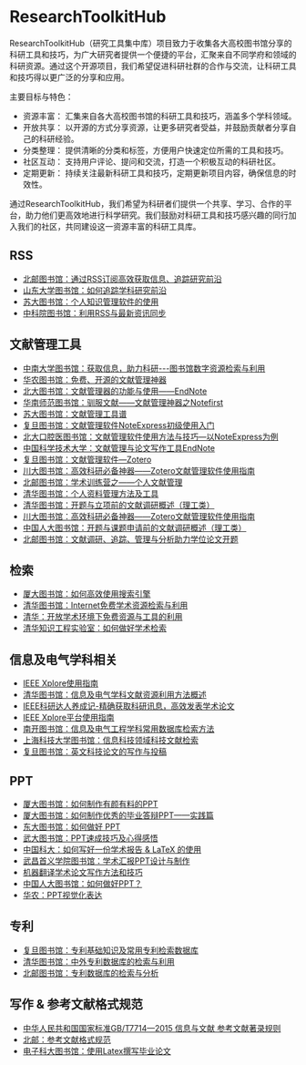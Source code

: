 # ResearchToolkitHub

ResearchToolkitHub（研究工具集中库）项目致力于收集各大高校图书馆分享的科研工具和技巧，为广大研究者提供一个便捷的平台，汇聚来自不同学府和领域的科研资源。通过这个开源项目，我们希望促进科研社群的合作与交流，让科研工具和技巧得以更广泛的分享和应用。

主要目标与特色：

- 资源丰富： 汇集来自各大高校图书馆的科研工具和技巧，涵盖多个学科领域。
- 开放共享： 以开源的方式分享资源，让更多研究者受益，并鼓励贡献者分享自己的科研经验。
- 分类整理： 提供清晰的分类和标签，方便用户快速定位所需的工具和技巧。
- 社区互动： 支持用户评论、提问和交流，打造一个积极互动的科研社区。
- 定期更新： 持续关注最新科研工具和技巧，定期更新项目内容，确保信息的时效性。

通过ResearchToolkitHub，我们希望为科研者们提供一个共享、学习、合作的平台，助力他们更高效地进行科学研究。我们鼓励对科研工具和技巧感兴趣的同行加入我们的社区，共同建设这一资源丰富的科研工具库。

## RSS
- [北邮图书馆：通过RSS订阅高效获取信息、追踪研究前沿](https://lib.bupt.edu.cn/infoserver/infoneirong/kejiandoc/2018/%E9%80%9A%E8%BF%87RSS%E8%AE%A2%E9%98%85%E9%AB%98%E6%95%88%E8%8E%B7%E5%8F%96%E4%BF%A1%E6%81%AF%E3%80%81%E8%BF%BD%E8%B8%AA%E7%A0%94%E7%A9%B6%E5%89%8D%E6%B2%BF.pdf)
- [山东大学图书馆：如何追踪学科研究前沿](http://www.lib.sdu.edu.cn/UserFiles/editor/file/20180705/1530780936555015870.pdf)
- [苏大图书馆：个人知识管理软件的使用](https://library.suda.edu.cn/_upload/article/files/2e/b2/3ed8acc141d087d9ba800885b3d5/982f4e3b-fc65-48a8-8ad8-f5cb98d22bf5.pdf)
- [中科院图书馆：利用RSS与最新资讯同步](http://lzx.iccas.ac.cn/documents/18/151617/%E5%88%A9%E7%94%A8RSS%E4%B8%8E%E6%9C%80%E6%96%B0%E8%B5%84%E8%AE%AF%E5%90%8C%E6%AD%A5+-+%E5%88%A9%E7%94%A8Feedly%E8%AE%A2%E9%98%85.pdf)

## 文献管理工具

- [中南大学图书馆：获取信息，助力科研---图书馆数字资源检索与利用](https://lib.csu.edu.cn/files/2.pdf)
- [华农图书馆：免费、开源的文献管理神器](https://lib.scau.edu.cn/_upload/article/files/e4/a5/8c480ab64df883092bc1cfeab84d/4215b30d-ca5a-41ae-ad62-056adbe1e397.pdf)
- [北大图书馆：文献管理器的功能与使用——EndNote](https://lib.bjmu.edu.cn/bjmuManage/document/9/%E7%AC%AC%E5%9B%9B%E8%AE%B2-%E5%8F%82%E8%80%83%E6%96%87%E7%8C%AE%E7%AE%A1%E7%90%86%E8%BD%AF%E4%BB%B6.pdf)
- [华南师范图书馆：驯服文献——文献管理神器之Notefirst](https://statics.scnu.edu.cn/pics/lib/2019/0227/20190227044304467.pdf)
- [苏大图书馆：文献管理工具谱](https://library.suda.edu.cn/_upload/article/files/d1/da/1272bb7245a3a2ff9933db9144bc/ccd1f9b5-4d4a-481f-9de0-fe2a4c6ae55e.pdf)
- [复旦图书馆：文献管理软件NoteExpress初级使用入门](http://www.library.fudan.edu.cn/_upload/article/files/fc/54/05bf95fd4d388ef5368bef705d73/66a2d50b-5c93-44a1-a1ee-ea90454692d4.pdf)
- [北大口腔医图书馆：文献管理软件使用方法与技巧—以NoteExpress为例](https://ss.bjmu.edu.cn/Sites/Uploaded/File/2022/10/316380280782030109308968402.pdf)
- [中国科学技术大学：文献管理与论文写作工具EndNote](https://lib.ustc.edu.cn/wp-content/uploads/2016/08/20221115-%E6%96%87%E7%8C%AE%E7%AE%A1%E7%90%86%E4%B8%8E%E8%AE%BA%E6%96%87%E5%86%99%E4%BD%9C%E5%B7%A5%E5%85%B7EndNote20-%E7%94%B5%E5%AD%90%E4%BF%A1%E6%81%AF%E6%A3%80%E7%B4%A2.pdf)
- [复旦图书馆：文献管理软件—Zotero](http://www.library.fudan.edu.cn/_upload/article/files/c9/40/15946d9d43a7bce29b3cc2e0c1a8/085ea355-2301-4691-ab7c-c903757996aa.pdf)
- [川大图书馆：高效科研必备神器——Zotero文献管理软件使用指南](https://lib.scu.edu.cn/sites/default/files/2023-05/20230515.pdf)
- [北邮图书馆：学术训练营之——个人文献管理](https://lib.bupt.edu.cn/infoserver/infoneirong/kejiandoc/2018/%E7%AC%AC%E4%BA%8C%E5%8D%81%E8%AE%B2-%E6%96%87%E7%8C%AE%E7%AE%A1%E7%90%86%E8%BD%AF%E4%BB%B6NoteExpress%E5%8A%9F%E8%83%BD%E4%B8%8E%E4%BD%BF%E7%94%A8.pdf)
- [清华图书馆：个人资料管理方法及工具](https://lib.tsinghua.edu.cn/__local/1/C9/F0/03F27BED4DCF60897EDB91730FD_B5AB9456_4DD9C9.pdf?e=.pdf)
- [清华图书馆：开题与立项前的文献调研概述（理工类）](https://lib.tsinghua.edu.cn/__local/4/93/37/9CAA60B79E87B520E67C9B4BE10_39AC1EAE_443C0D.pdf?e=.pdf)
- [川大图书馆：高效科研必备神器——Zotero文献管理软件使用指南](https://lib.scu.edu.cn/sites/default/files/2019-11/20191112.pdf)
- [中国人大图书馆：开题与课题申请前的文献调研概述（理工类）](http://www.lib.ruc.edu.cn/uploads/1/file/public/201911/20191112090529_vecj89swxx.pdf)
- [北邮图书馆：文献调研、追踪、管理与分析助力学位论文开题](https://lib.bupt.edu.cn/infoserver/infoneirong/kejiandoc/%E6%96%87%E7%8C%AE%E8%B0%83%E7%A0%94%E3%80%81%E8%BF%BD%E8%B8%AA%E3%80%81%E7%AE%A1%E7%90%86%E4%B8%8E%E5%88%86%E6%9E%90%EF%BC%9A%E5%8A%A9%E5%8A%9B%E5%AD%A6%E4%BD%8D%E8%AE%BA%E6%96%87%E5%BC%80%E9%A2%98.pdf)

## 检索
- [厦大图书馆：如何高效使用搜索引擎](https://lecture.xmu.edu.cn/system/files/ppts/i%E5%AD%A6%E5%A0%82%EF%BC%9A%E6%90%9C%E7%B4%A2%E5%BC%95%E6%93%8E%E4%B8%8E%E7%BD%91%E7%BB%9C%E5%AD%A6%E4%B9%A0.pdf)
- [清华图书馆：Internet免费学术资源检索与利用](https://lib.tsinghua.edu.cn/__local/5/3D/13/AE4CD16A3A3FCB8653FFF4EB9E3_C93F42B2_63C33E.pdf?e=.pdf)
- [清华：开放学术环境下免费资源与工具的利用](https://lib.tsinghua.edu.cn/__local/7/C6/B1/F2E8AD6859423A8E719B8B6F7C0_04BD337E_80C47D.pdf?e=.pdf)
- [清华知识工程实验室：如何做好学术检索](https://aitime-lundao.oss-cn-beijing.aliyuncs.com/AitimeReport/20210520/aitime%20jsfx-8.pdf)

## 信息及电气学科相关
- [IEEE Xplore使用指南](https://www.pcl.ac.cn/attachment/file/IEEE%E6%95%B0%E6%8D%AE%E5%BA%93%E4%BD%BF%E7%94%A8%E6%8C%87%E5%8D%97.pdf)
- [清华图书馆：信息及电气学科文献资源利用方法概述](https://lib.tsinghua.edu.cn/__local/9/A5/24/BBCE461820E4FC615DB71CAB868_7EF4A8B3_189395.pdf?e=.pdf)
- [IEEE科研达人养成记-精确获取科研讯息，高效发表学术论文](https://libw.cuc.edu.cn/_upload/article/files/ac/9f/241ce46a4f7a9238002760694eae/bae77693-6123-46cb-a792-5006178717cc.pdf)
- [IEEE Xplore平台使用指南](https://lib.bupt.edu.cn/a/jieshaoxinxijihe/2015/0114/IEEE%20Xplore%E5%B9%B3%E5%8F%B0%E4%BD%BF%E7%94%A8%E6%8C%87%E5%8D%97-2022.2.25.pdf)
- [南开图书馆：信息及电气工程学科常用数据库检索方法](https://lib.nankai.edu.cn/_upload/article/files/43/b3/e12a18ad4f2e9f78a9e63a700074/7209350f-00bb-49da-9da3-5ba7d3c3b9e9.pdf)
- [上海科技大学图书馆：信息科技领域科技文献检索](https://library.shanghaitech.edu.cn/_upload/article/files/5e/73/96adfe2b4361bd3a20e2bf0d49bc/d4bc2c39-e733-4d5f-a0a4-481b9e706c05.pdf)
- [复旦图书馆：英文科技论文的写作与投稿](http://www.library.fudan.edu.cn/_upload/article/files/52/49/640ba0ac4893a4716a68815e61d1/6b2f6efe-7edb-4dbd-8d8c-e3405f5e44d0.pdf)


## PPT
- [厦大图书馆：如何制作有颜有料的PPT](https://lecture.xmu.edu.cn/system/files/ppts/20220426%E7%AD%94%E8%BE%A9PPT%EF%BC%88%E4%BA%8C%EF%BC%89.pdf)
- [厦大图书馆：如何制作优秀的毕业答辩PPT——实践篇](https://library.xmu.edu.cn/__local/4/D8/91/B8A019BD64DC28D37EC768D4891_E116F9B8_3F01FF.pdf?e=.pdf)
- [东大图书馆：如何做好 PPT](http://www.lib.seu.edu.cn/upload_files/file/20221021/_20221021000659.pdf)
- [武大图书馆：PPT速成技巧及心得感悟](https://www.lib.whu.edu.cn/webfile/upload/2021/11-17/11-56-420657-351664490.pdf)
- [中国科大：如何写好⼀份学术报告 & LaTeX 的使用](https://cicpi.ustc.edu.cn/indico/getFile.py/access?sessionId=0&resId=0&materialId=0&confId=867)
- [武昌首义学院图书馆：学术汇报PPT设计与制作](http://library.wsyu.edu.cn/wcm.files/upload/CMSxxzx/201812/201812101021039.pdf)
- [机器翻译学术论⽂写作⽅法和技巧](https://nlp.csai.tsinghua.edu.cn/~ly/talks/cwmt14_tut.pdf)
- [中国人大图书馆：如何做好PPT？](http://www.lib.ruc.edu.cn/uploads/1/file/public/202006/20200612112923_obp5n6kevk.pdf)
- [华农：PPT视觉化表达](https://peixun.scau.edu.cn/_upload/article/files/10/22/bb55c0a740d695f6b647f72d7eb1/1a615f0c-1ccc-4a6f-b197-990c8931de6a.pdf)

  
## 专利
- [复旦图书馆：专利基础知识及常用专利检索数据库](http://www.library.fudan.edu.cn/_upload/article/files/aa/72/92e0010b4e2fa689292043cdeb1f/25ef36a7-d516-400c-82de-622a7ff083ae.pdf)
- [清华图书馆：中外专利数据库的检索与利用](https://lib.tsinghua.edu.cn/__local/0/17/CB/70A6213149F2B2BF4C1FC460A20_40B26D4D_9779A1.pdf?e=.pdf)
- [北邮图书馆：专利数据库的检索与分析](https://lib.bupt.edu.cn/infoserver/infoneirong/kejiandoc/2018/%E7%AC%AC%E5%8D%81%E5%85%AD%E8%AE%B2-%E4%B8%93%E5%88%A9%E6%95%B0%E6%8D%AE%E5%BA%93%E7%9A%84%E6%A3%80%E7%B4%A2%E4%B8%8E%E5%88%86%E6%9E%90.pdf)

## 写作 & 参考文献格式规范
- [中华人民共和国国家标准GB/T7714—2015 信息与文献 参考文献著录规则](https://lib.tsinghua.edu.cn/wj/GBT7714-2015.pdf)
- [北邮：参考文献格式规范](https://journal.bupt.edu.cn/attached/file/20220426/20220426182408_10.pdf)
- [电子科大图书馆：使用Latex撰写毕业论文](https://bingtan.me/files/material/2019LaTeX_UESTC.pdf)